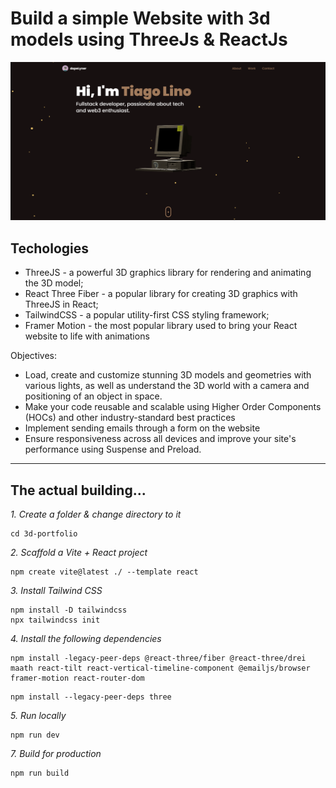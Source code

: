 # Build a simple Website with 3d models using ThreeJs & ReactJs

![alt text](https://github.com/dopelyner/3d-portfolio/blob/master/src/assets/showcase.png?raw=true)


##  Techologies 
- ThreeJS - a powerful 3D graphics library for rendering and animating the 3D model;
- React Three Fiber - a popular library for creating 3D graphics with ThreeJS in React;
- TailwindCSS - a popular utility-first CSS styling framework;
- Framer Motion - the most popular library used to bring your React website to life with animations

Objectives:

- Load, create and customize stunning 3D models and geometries with various lights, as well as understand the 3D world with a camera and positioning of an object in space.
- Make your code reusable and scalable using Higher Order Components (HOCs) and other industry-standard best practices
- Implement sending emails through a form on the website
- Ensure responsiveness across all devices and improve your site's performance using Suspense and Preload.

_______
## The actual building...

*1. Create a folder & change directory to it*
``` mkdir 3d-portfolio
cd 3d-portfolio
```

*2. Scaffold a Vite + React project*
```
npm create vite@latest ./ --template react
```

*3. Install Tailwind CSS*
```
npm install -D tailwindcss
npx tailwindcss init
```

*4. Install the following dependencies*
```
npm install -legacy-peer-deps @react-three/fiber @react-three/drei maath react-tilt react-vertical-timeline-component @emailjs/browser framer-motion react-router-dom
```
```
npm install --legacy-peer-deps three
```
*5. Run locally*
```
npm run dev
```

*7. Build for production*
```
npm run build
```